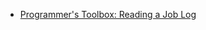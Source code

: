 <ul>
  <li><a href="https://www.mcpressonline.com/programming-other/general/programmers-toolbox-reading-a-job-log">Programmer's Toolbox: Reading a Job Log</a></li>
</ul>
